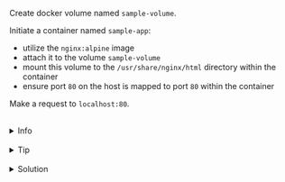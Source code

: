 
Create docker volume named `sample-volume`.

Initiate a container named `sample-app`:
* utilize the `nginx:alpine` image
* attach it to the volume `sample-volume`
* mount this volume to the `/usr/share/nginx/html` directory within the container
* ensure port `80` on the host is mapped to port `80` within the container

Make a request to `localhost:80`.

<br>
<details><summary>Info</summary>
<br>

```plain
If the volume is empty, volume is populated by data from container. 
Otherwise, the data in the container is going to be replaced by the volume's data.

Use docker volume --help - to see how to work with volumes.

Documentation - https://docs.docker.com/storage/volumes/#populate-a-volume-using-a-container.
```

</details>

<br>
<details><summary>Tip</summary>
<br>

```plain
Use --mount or -v flag to mount volume.

Use -d flag to run container in the detached mode.

Use the command 'curl' for making a request to localhost.
```

</details>


<br>
<details><summary>Solution</summary>
<br>

<br>

Create volume:

<br>

```plain
docker volume create sample-volume
```{{exec}}


<br>

Run the container with the mounted directory:

<br>

```plain
docker run -d -p 80:80 --mount type=volume,src=sample-volume,target=/usr/share/nginx/html --name sample-app nginx:alpine
```{{exec}}
OR
```plain
docker run -d -p 80:80 --mount -v sample-volume:/usr/share/nginx/html --name sample-app nginx:alpine
```{{exec}}

<br>

Make a request to `localhost:80`:

<br>

```plain
curl localhost:80
```{{exec}}